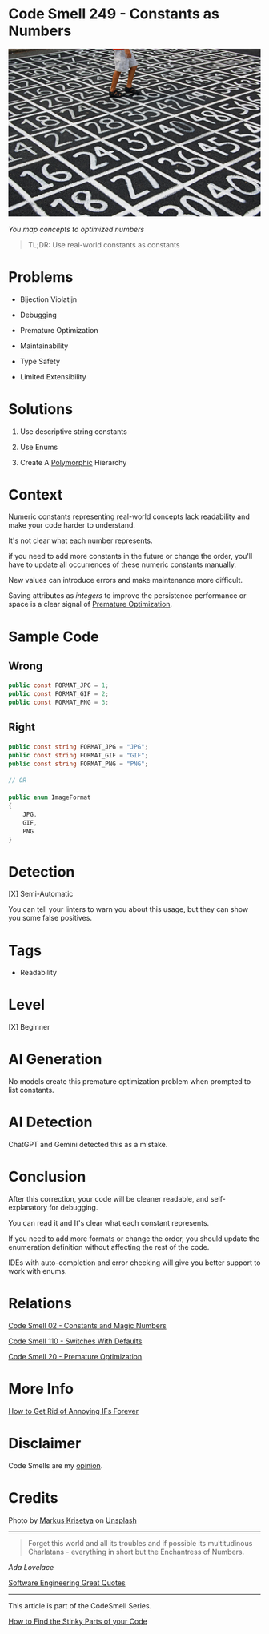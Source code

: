 # Code Smell 249 - Constants as Numbers
            
![Code Smell 249 - Constants as Numbers](Code%20Smell%20249%20-%20Constants%20as%20Numbers.jpg)

*You map concepts to optimized numbers*

> TL;DR: Use real-world constants as constants

# Problems

- Bijection Violatijn

- Debugging 

- Premature Optimization

- Maintainability

- Type Safety

- Limited Extensibility

# Solutions

1. Use descriptive string constants

2. Use Enums

3. Create A [Polymorphic](https://en.wikipedia.org/wiki/Polymorphism_(computer_science)) Hierarchy

# Context

Numeric constants representing real-world concepts lack readability and make your code harder to understand. 

It's not clear what each number represents.

if you need to add more constants in the future or change the order, you'll have to update all occurrences of these numeric constants manually.

New values can introduce errors and make maintenance more difficult.

Saving attributes as *integers* to improve the persistence performance or space is a clear signal of [Premature Optimization](https://github.com/mcsee/Software-Design-Articles/tree/main/Articles/Code%20Smells/Code%20Smell%2020%20-%20Premature%20Optimization/readme.md).

# Sample Code

## Wrong

[Gist Url]: # (https://gist.github.com/mcsee/6dca45949652677ea4fe0f611c0a290d)

```csharp
public const FORMAT_JPG = 1;
public const FORMAT_GIF = 2;
public const FORMAT_PNG = 3;
```

## Right

[Gist Url]: # (https://gist.github.com/mcsee/8af320b9550e7a7f4884df45820d7478)

```csharp
public const string FORMAT_JPG = "JPG";
public const string FORMAT_GIF = "GIF";
public const string FORMAT_PNG = "PNG";

// OR

public enum ImageFormat
{
    JPG,
    GIF,
    PNG
}
```

# Detection

[X] Semi-Automatic 

You can tell your linters to warn you about this usage, but they can show you some false positives.

# Tags

- Readability

# Level

[X] Beginner

# AI Generation

No models create this premature optimization problem when prompted to list constants.
	
# AI Detection

ChatGPT and Gemini detected this as a mistake.

# Conclusion

After this correction, your code will be cleaner readable, and self-explanatory for debugging.

You can read it and It's clear what each constant represents.

If you need to add more formats or change the order, you should update the enumeration definition without affecting the rest of the code. 

IDEs with auto-completion and error checking will give you better support to work with enums.

# Relations

[Code Smell 02 - Constants and Magic Numbers](https://github.com/mcsee/Software-Design-Articles/tree/main/Articles/Code%20Smells/Code%20Smell%2002%20-%20Constants%20and%20Magic%20Numbers/readme.md)

[Code Smell 110 - Switches With Defaults](https://github.com/mcsee/Software-Design-Articles/tree/main/Articles/Code%20Smells/Code%20Smell%20110%20-%20Switches%20With%20Defaults/readme.md)

[Code Smell 20 - Premature Optimization](https://github.com/mcsee/Software-Design-Articles/tree/main/Articles/Code%20Smells/Code%20Smell%2020%20-%20Premature%20Optimization/readme.md)

# More Info

[How to Get Rid of Annoying IFs Forever](https://github.com/mcsee/Software-Design-Articles/tree/main/Articles/Theory/How%20to%20Get%20Rid%20of%20Annoying%20IFs%20Forever/readme.md)

# Disclaimer

Code Smells are my [opinion](https://github.com/mcsee/Software-Design-Articles/tree/main/Articles/Blogging/I%20Wrote%20More%20than%2090%20Articles%20on%202021%20Here%20is%20What%20I%20Learned/readme.md).

# Credits

Photo by [Markus Krisetya](https://unsplash.com/@krisetya) on [Unsplash](https://unsplash.com/photos/person-in-white-shirt-and-blue-denim-shorts-standing-on-black-and-white-floor-Vkp9wg-VAsQ)
    
* * *

> Forget this world and all its troubles and if possible its multitudinous Charlatans - everything in short but the Enchantress of Numbers.

_Ada Lovelace_
 
[Software Engineering Great Quotes](https://github.com/mcsee/Software-Design-Articles/tree/main/Articles/Quotes/Software%20Engineering%20Great%20Quotes/readme.md)

* * *

This article is part of the CodeSmell Series.

[How to Find the Stinky Parts of your Code](https://github.com/mcsee/Software-Design-Articles/tree/main/Articles/Code%20Smells/How%20to%20Find%20the%20Stinky%20parts%20of%20your%20Code/readme.md)